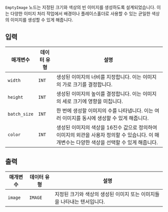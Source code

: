 `EmptyImage` 노드는 지정된 크기와 색상의 빈 이미지를 생성하도록 설계되었습니다. 이는 다양한 이미지 처리 작업에서 배경이나 플레이스홀더로 사용할 수 있는 균일한 색상의 이미지를 생성할 수 있게 해줍니다.

## 입력

| 매개변수     | 데이터 유형 | 설명                                                                                                                                          |
| ------------ | ----------- | --------------------------------------------------------------------------------------------------------------------------------------------- |
| `width`      | `INT`       | 생성된 이미지의 너비를 지정합니다. 이는 이미지의 가로 크기를 결정합니다.                                                                      |
| `height`     | `INT`       | 생성된 이미지의 높이를 결정합니다. 이는 이미지의 세로 크기에 영향을 미칩니다.                                                                 |
| `batch_size` | `INT`       | 한 번에 생성할 이미지의 수를 나타냅니다. 이는 여러 이미지를 동시에 생성할 수 있게 해줍니다.                                                   |
| `color`      | `INT`       | 생성된 이미지의 색상을 16진수 값으로 정의하여 이미지의 외관을 사용자 정의할 수 있습니다. 이 매개변수는 다양한 색상을 선택할 수 있게 해줍니다. |

## 출력

| 매개변수 | 데이터 유형 | 설명                                                                    |
| -------- | ----------- | ----------------------------------------------------------------------- |
| `image`  | `IMAGE`     | 지정된 크기와 색상의 생성된 이미지 또는 이미지들을 나타내는 텐서입니다. |
